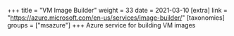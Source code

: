 +++
title = "VM Image Builder"
weight = 33
date = 2021-03-10
[extra]
link = "https://azure.microsoft.com/en-us/services/image-builder/"
[taxonomies]
groups = ["msazure"]
+++
Azure service for building VM images

